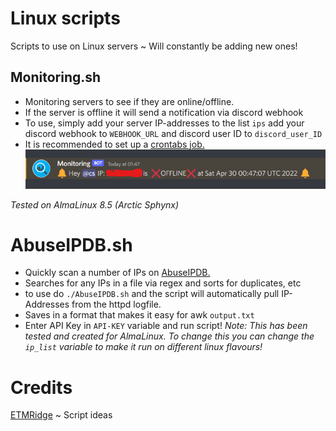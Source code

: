 
# Linux scripts

Scripts to use on Linux servers ~ Will constantly be adding new ones!



## Monitoring.sh
- Monitoring servers to see if they are online/offline.
- If the server is offline it will send a notification via discord webhook
- To use, simply add your server IP-addresses to the list `ips` add your discord webhook to `WEBHOOK_URL` and discord user ID to `discord_user_ID`
- It is recommended to set up a [crontabs job.](https://www.howtogeek.com/101288/how-to-schedule-tasks-on-linux-an-introduction-to-crontab-files/)
![Monitoring](/img/monitoring.png)

*Tested on AlmaLinux 8.5 (Arctic Sphynx)*

# AbuseIPDB.sh
 - Quickly scan a number of IPs on [AbuseIPDB.](https://www.abuseipdb.com/)
 - Searches for any IPs in a file via regex and sorts for duplicates, etc
 - to use do `./AbuseIPDB.sh` and the script will automatically pull IP-Addresses from the httpd logfile.
 - Saves in a format that makes it easy for awk `output.txt`
 - Enter API Key in `API-KEY` variable and run script! 
  *Note: This has been tested and created for AlmaLinux. To change this you can change the `ip_list` variable to make it run on different linux flavours!*
   
  
# Credits
[ETMRidge](https://github.com/ETMRidge) ~ Script ideas
